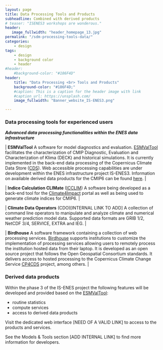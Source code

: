 ```yaml
---
layout: page
title: Data Processing Tools and Products
subheadline: Combined with derived products
# teaser: "ISENES3 workshops are wonderous."
header:
   image_fullwidth: "header_homepage_13.jpg"
permalink: "/sdm-processing-tools-data/"
categories:
    - design
tags:
    - design
    - background color
    - header
#header:
    #background-color: "#186F4D"
header:
    title: "Data Processing <br> Tools and Products"
    background-color: "#186F4D;"
    #caption: This is a caption for the header image with link
    #caption_url: https://unsplash.com/
    image_fullwidth: "Banner_website_IS-ENES3.png"

---
```


### Data processing tools for experienced users

***Advanced data processing functionalities within the ENES data infrastructure***

| **ESMValTool** A software for model diagnostics and evaluation. [ESMValTool](https://www.esmvaltool.org/) facilitates the characterization of CMIP Diagnostic, Evaluation and Characterization of Klima (DECK) and historical simulations. It is currently implemented in the back-end data processing of the Copernicus Climate Data Store ([CDS](https://cds.climate.copernicus.eu/#!/home)). Web accessible processing capabilities are under development within the ENES infrastructure project IS-ENES3. Information on available derived data products for the CMIP6 can be found [here](https://valeriupredoi.github.io/sdm-processing-tools-data#deriveddataproduct). |

| **Indice Calculation CLIMate** ([ICCLIM](https://icclim.readthedocs.io/en/latest/)) A software being developed as a back-end tool for the [Climate4Impact](https://climate4impact.eu/impactportal/general/index.jsp) portal as well as being used to generate climate indices for CMIP6. |

| **Climate Data Operators** (CDO)[INTERNAL LINK TO ADD] A collection of command line operators to manipulate and analyze climate and numerical weather prediction model data. Supported data formats are GRIB 1/2, NetCDF 3/4, SERVICE, EXTRA and IEG. |

| **Birdhouse** A software framework containing a collection of web processing services. [Birdhouse](http://bird-house.github.io/) supports institutions to customize the implementation of processing services allowing users to remotely process the institution hosted data from their laptop. It is developed as an open source project that follows the Open Geospatial Consortium standards. It delivers access to hosted processing to the Copernicus Climate Change Service [CP4CDS](https://cp4cds.github.io/) project, among others. |


### <a name="deriveddataproduct"></a> Derived data products
 
Within the phase 3 of the IS-ENES project the following features will be developed and provided based on the [ESMValTool](https://www.esmvaltool.org/):
- routine statistics
- compute services
- access to derived data products

Visit the dedicated web interface [NEED OF A VALID LINK] to access to the products and services.

See the Models & Tools section [ADD INTERNAL LINK] to find more information for developers.
